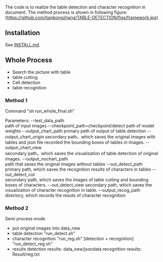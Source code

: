 The code is to realize the table detection and character recognition in document. The method process is shown in following figure:
(https://github.com/tiankongzhang/TABLE-DETECTION/figs/framework.jpg)

## Installation

See [INSTALL.md](https://detectron2.readthedocs.io/tutorials/INSTALL.md).

## Whole Process 
- Search the picture with table
- table cutting
- Cell detection
- table recognition

### Method 1
Command
"sh run_whole_final.sh"

Parameters:
--test_data_path  
path of input images
--checkpoint_path=checkpoint/detect 
path of model weights
--output_chart_path 
primary path of output of  table detection
    --output_chart_origin 
    secondary path，which saves the original images with tables and json file recorded the bounding boxes of tables in images.
     --output_chart_view   
     secondary path，which saves the visualization of table detection of original images.
--output_nochart_path  
path that saves the original images without tables
--out_detect_path  
primary path, which saves the  recognition results of characters in tables
      --out_detect_cut  
      secondary path, which saves the images of table cutting and bounding boxes of characters.
      --out_detect_view 
      secondary path, which saves the visualization of character recognition in table.
--output_recog_path 
directory, which records the resuts of character recognition 

### Method 2
Semi process mode
- put original images into data_new
- table detection
"run_detect.sh"
-  character recognition
"run_reg.sh"
[detection + recognition]
"run_detect_reg.sh"
- results
detection results: data_new/jsondata
recognition results: Result/reg.txt
